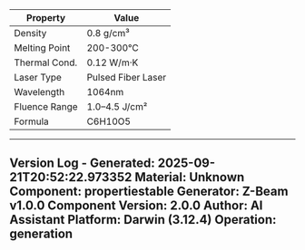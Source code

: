 | Property | Value |
|----------|-------|
| Density | 0.8 g/cm³ |
| Melting Point | 200-300°C |
| Thermal Cond. | 0.12 W/m·K |
| Laser Type | Pulsed Fiber Laser |
| Wavelength | 1064nm |
| Fluence Range | 1.0–4.5 J/cm² |
| Formula | C6H10O5 |


---
Version Log - Generated: 2025-09-21T20:52:22.973352
Material: Unknown
Component: propertiestable
Generator: Z-Beam v1.0.0
Component Version: 2.0.0
Author: AI Assistant
Platform: Darwin (3.12.4)
Operation: generation
---